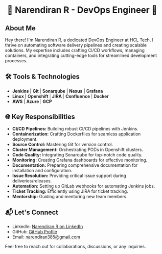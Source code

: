 <!-- Header Section -->
<h1 align="center">🚀 Narendiran R - DevOps Engineer 🚀</h1>

<!-- About Me Section -->
## About Me

Hey there! I'm Narendiran R, a dedicated DevOps Engineer at HCL Tech. I thrive on automating software delivery pipelines and creating scalable solutions. My expertise includes crafting CI/CD workflows, managing containers, and integrating cutting-edge tools for streamlined development processes.

<!-- Tools & Technologies Section -->
## 🛠️ Tools & Technologies

- **Jenkins** | **Git** | **Sonarqube** | **Nexus** | **Grafana**
- **Linux** | **Openshift** | **JIRA** | **Confluence** | **Docker**
- **AWS** | **Azure** | **GCP**

<!-- Key Responsibilities Section -->
## 🌐 Key Responsibilities

- **CI/CD Pipelines:** Building robust CI/CD pipelines with Jenkins.
- **Containerization:** Crafting Dockerfiles for seamless application deployment.
- **Source Control:** Mastering Git for version control.
- **Cluster Management:** Orchestrating PODs in Openshift clusters.
- **Code Quality:** Integrating Sonarqube for top-notch code quality.
- **Monitoring:** Creating Grafana dashboards for effective monitoring.
- **Documentation:** Preparing comprehensive documentation for installation and configuration.
- **Issue Resolution:** Providing critical issue support during deliveries/releases.
- **Automation:** Setting up GitLab webhooks for automating Jenkins jobs.
- **Ticket Tracking:** Efficiently using JIRA for ticket tracking.
- **Mentorship:** Guiding and mentoring new team members.

<!-- Contact Section -->
## 📬 Let's Connect

- LinkedIn: [Narendiran R on LinkedIn](www.linkedin.com/in/narendiran-r-919b07171)
- GitHub: [GitHub Profile](https://github.com/NARENDIR)
- Email: narendiran385@gmail.com

Feel free to reach out for collaborations, discussions, or any inquiries.

